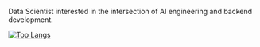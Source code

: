 Data Scientist interested in the intersection of AI engineering and backend development. 

[![Top Langs](https://github-readme-stats.vercel.app/api/top-langs/?username=briannaschuh&theme=nightowl&show_icons=true)](https://github.com/anuraghazra/github-readme-stats)



<!--
**briannaschuh/briannaschuh** is a ✨ _special_ ✨ repository because its `README.md` (this file) appears on your GitHub profile.

Here are some ideas to get you started:

- 🔭 I’m currently working on ...
- 🌱 I’m currently learning ...
- 👯 I’m looking to collaborate on ...
- 🤔 I’m looking for help with ...
- 💬 Ask me about ...
- 📫 How to reach me: ...
- 😄 Pronouns: ...
- ⚡ Fun fact: ...
-->
